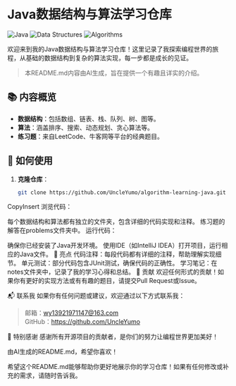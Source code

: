 # Java数据结构与算法学习仓库

![Java](https://img.shields.io/badge/Java-ED8B00?style=for-the-badge&logo=java&logoColor=white)
![Data Structures](https://img.shields.io/badge/Data%20Structures-blue?style=for-the-badge)
![Algorithms](https://img.shields.io/badge/Algorithms-green?style=for-the-badge)

欢迎来到我的Java数据结构与算法学习仓库！这里记录了我探索编程世界的旅程，从基础的数据结构到复杂的算法实现，每一步都是成长的见证。

> 本README.md内容由AI生成，旨在提供一个有趣且详实的介绍。

## 📚 内容概览

- **数据结构**：包括数组、链表、栈、队列、树、图等。
- **算法**：涵盖排序、搜索、动态规划、贪心算法等。
- **练习题**：来自LeetCode、牛客网等平台的经典题目。

## 🚀 如何使用

1. **克隆仓库**：
   ```bash
   git clone https://github.com/UncleYumo/algorithm-learning-java.git
CopyInsert
浏览代码：

每个数据结构和算法都有独立的文件夹，包含详细的代码实现和注释。
练习题的解答在problems文件夹中。
运行代码：

确保你已经安装了Java开发环境。
使用IDE（如IntelliJ IDEA）打开项目，运行相应的Java文件。
🌟 亮点
代码注释：每段代码都有详细的注释，帮助理解实现细节。
单元测试：部分代码包含JUnit测试，确保代码的正确性。
学习笔记：在notes文件夹中，记录了我的学习心得和总结。
📝 贡献
欢迎任何形式的贡献！如果你有更好的实现方法或有有趣的题目，请提交Pull Request或Issue。

📬 联系我
如果你有任何问题或建议，欢迎通过以下方式联系我：

> 邮箱：wy13921971147@163.com
> <br>
> GitHub：https://github.com/UncleYumo
> 
🎉 特别感谢
感谢所有开源项目的贡献者，是你们的努力让编程世界更加美好！

由AI生成的README.md，希望你喜欢！


希望这个README.md能够帮助你更好地展示你的学习仓库！如果有任何修改或补充的需求，请随时告诉我。